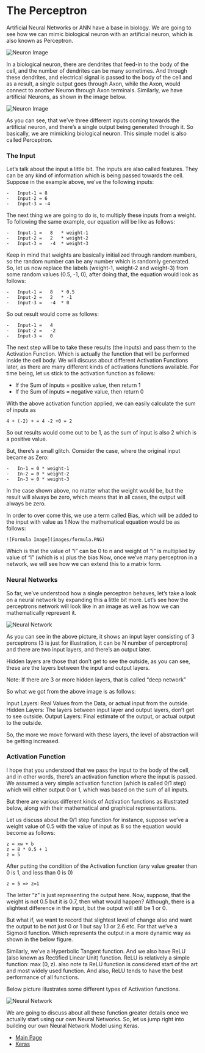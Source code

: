 # The Perceptron

Artificial Neural Networks or ANN have a base in biology.
We are going to see how we can mimic biological neuron with an artificial neuron, which is also known as Perceptron.

![Neuron Image](images/bio_neuron.PNG)

In a biological neuron, there are dendrites that feed-in to the body of the cell, and the number of dendrites can be many sometimes. And through these dendrites, and electrical signal is passed to the body of the cell and as a result, a single output goes through Axon, while the Axon, would connect to another Neuron through Axon terminals. 
Similarly, we have artificial Neurons, as shown in the image below. 

![Neuron Image](images/perceptron.PNG)

As you can see, that we’ve three different inputs coming towards the artificial neuron, and there’s a single output being generated through it. So basically, we are mimicking biological neuron. This simple model is also called Perceptron. 

### The Input

Let’s talk about the input a little bit. The inputs are also called features. They can be any kind of information which is being passed towards the cell. 
Suppose in the example above, we’ve the following inputs:

```
-	Input-1 = 8
-	Input-2 = 6
-	Input-3 = -4
```
The next thing we are going to do is, to multiply these inputs from a weight. To following the same example, our equation will be like as follows:
```
-	Input-1 =   8   * weight-1
-	Input-2 =   2   * weight-2
-	Input-3 =   -4  * weight-3
```
Keep in mind that weights are basically initialized through random numbers, so the random number can be any number which is randomly generated. So, let us now replace the labels (weight-1, weight-2 and weight-3) from some random values (0.5, -1, 0), after doing that, the equation would look as follows:
```
-	Input-1 =   8   * 0.5
-	Input-2 =   2   * -1
-	Input-3 =   -4  * 0
```
So out result would come as follows:
```
-	Input-1 =   4
-	Input-2 =   -2
-	Input-3 =   0
```
The next step will be to take these results (the inputs) and pass them to the Activation Function. Which is actually the function that will be performed inside the cell body. We will discuss about different Activation Functions later, as there are many different kinds of activations functions available.
For time being, let us stick to the activation function as follows:

-	If the Sum of inputs = positive value, then return 1
-	If the Sum of inputs = negative value, then return 0

With the above activation function applied, we can easily calculate the sum of inputs as 
```
4 + (-2) + = 4 -2 +0 = 2
```

So out results would come out to be 1, as the sum of input is also 2 which is a positive value.

But, there’s a small glitch. Consider the case, where the original input became as Zero:

```
-	In-1 = 0 * weight-1
-	In-2 = 0 * weight-2
-	In-3 = 0 * weight-3
```

In the case shown above, no matter what the weight would be, but the result will always be zero, which means that in all cases, the output will always be zero. 

In order to over come this, we use a term called Bias, which will be added to the input with value as 1
Now the mathematical equation would be as follows: 

```
![Formula Image](images/formula.PNG)
```
Which is that the value of “i” can be 0 to n
and weight of “i” is multiplied by value of “i” (which is x) plus the bias
Now, once we’ve many perceptron in a network, we will see how we can extend this to a matrix form. 

### Neural Networks

So far, we’ve understood how a single perceptron behaves, let’s take a look on a neural network by expanding this a
little bit more. Let’s see how the perceptrons network will look like in an image as well as how we can mathematically represent it.

![Neural Network](images/neural_network.PNG)

As you can see in the above picture, it shows an input layer consisting of 3 perceptrons (3 is just for illustration, it can be N number of perceptrons) and there are two input layers, and there’s an output later. 

Hidden layers are those that don’t get to see the outside, as you can see, these are the layers between the input and output layers.

Note: If there are 3 or more hidden layers, that is called “deep network”

So what we got from the above image is as follows:

Input Layers: Real Values from the Data, or actual input from the outside. 
Hidden Layers: The layers between input layer and output layers, don’t get to see outside.
Output Layers: Final estimate of the output, or actual output to the outside. 

So, the more we move forward with these layers, the level of abstraction will be getting increased.

### Activation Function

I hope that you understood that we pass the input to the body of the cell, and in other words, there’s an activation function where the input is passed. We assumed a very simple activation function (which is called 0/1 step) which will either output 0 or 1, which was based on the sum of all inputs.

But there are various different kinds of Activation functions as illustrated below, along with their mathematical and graphical representations.

Let us discuss about the 0/1 step function for instance, suppose we’ve a weight value of 0.5 with the value of input as 8 so the equation would become as follows:

```
z = xw + b
z = 8 * 0.5 + 1 
z = 5
```
After putting the condition of the Activation function (any value greater than 0 is 1, and less than 0 is 0)
```
z = 5 => z=1
```
The letter “z” is just representing the output here. 
Now, suppose, that the weight is not 0.5 but it is 0.7, then what would happen? Although, there is a slightest difference in the input, but the output will still be 1 or 0.

But what if, we want to record that slightest level of change also and want the output to be not just 0 or 1 but say 1.1 or 2.6 etc. For that we’ve a Sigmoid function. Which represents the output in a more dynamic way as shown in the below figure. 

Similarly, we’ve a Hyperbolic Tangent function. And we also have ReLU (also known as Rectified Linear Unit) function. ReLU is relatively a simple function: max (0, z). also note ta ReLU function is considered start of the art and most widely used function. And also, ReLU tends to have the best performance of all functions. 

Below picture illustrates some different types of Activation functions.

![Neural Network](images/activation_functions.PNG)

We are going to discuss about all these function greater details once we actually start using our own Neural Networks. So, let us jump right into building our own Neural Network Model using Keras.

- [Main Page](README.md)
- [Keras](keras.md)








